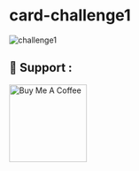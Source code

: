 # card-challenge1
![challenge1](https://user-images.githubusercontent.com/42550296/123904404-0a84f080-d98e-11eb-9248-18a1b0bee73b.jpeg)

## :sparkling_heart: Support :

<a href="https://www.buymeacoffee.com/rushikeshm" target="_blank"><img src="https://cdn.buymeacoffee.com/buttons/lato-orange.png" alt="Buy Me A Coffee" width="140px" heigh="50px" ></a>
